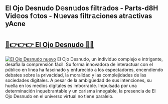## El Ojo Desnudo D𝚎sn𝚞dos filtr𝚊dos - Parts-d8H Vid𝚎os f𝚘tos - N𝚞evas filtr𝚊ciones atr𝚊ctivas yAcne

# <h2><a href="http://mb8704v.tromn.icu/?c=El+Ojo+Desnudo">🔗👉👉👉 El Ojo Desnudo 🔗🔗</a></h2>

[![El Ojo Desnudo nuevo](https://i.imgur.com/pEAQMta.gif)](http://mb8704v.tromn.icu/?c=El+Ojo+Desnudo)
El Ojo Desnudo, un individuo complejo e intrigante, desafía la comprensión fácil. Su forma innovadora de interactuar con el público en línea ha fascinado y enfurecido a los espectadores, encendiendo debates sobre la privacidad, la moralidad y las complejidades de las sociedades digitales. A pesar de la ambigüedad de sus intenciones, su huella en los medios digitales es imborrable. Impulsada por una determinación inquebrantable y un carisma innegable, la presencia de El Ojo Desnudo en el universo virtual no tiene paralelo.
